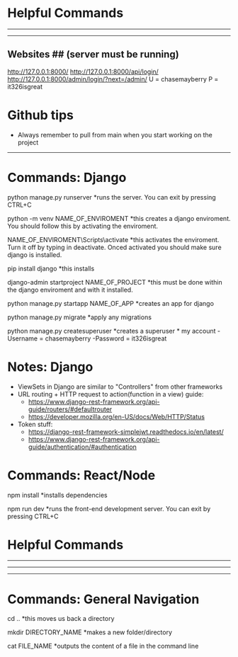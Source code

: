# Helpful Commands
-------------------
-------------------
## Websites ## (server must be running)
http://127.0.0.1:8000/
http://127.0.0.1:8000/api/login/
http://127.0.0.1:8000/admin/login/?next=/admin/ 
    U = chasemayberry
    P = it326isgreat

# Github tips
- Always remember to pull from main when you start working on the project


-------------------
# Commands: Django
python manage.py runserver
    *runs the server. You can exit by pressing CTRL+C 

python -m venv NAME_OF_ENVIROMENT
    *this creates a django enviroment. You should follow this by activating the enviroment.

NAME_OF_ENVIROMENT\Scripts\activate
    *this activates the enviroment. Turn it off by typing in deactivate. Onced activated you should make sure django is installed.

pip install django
    *this installs

django-admin startproject NAME_OF_PROJECT
    *this must be done within the django enviroment and with it installed. 

python manage.py startapp NAME_OF_APP
    *creates an app for django

python manage.py migrate
    *apply any migrations 

python manage.py createsuperuser
    *creates a superuser
    * my account
    -Username = chasemayberry
    -Password = it326isgreat
# Notes: Django
- ViewSets in Django are similar to "Controllers" from other frameworks
- URL routing + HTTP request to action(function in a view) guide:
    - https://www.django-rest-framework.org/api-guide/routers/#defaultrouter
    - https://developer.mozilla.org/en-US/docs/Web/HTTP/Status
- Token stuff: 
    - https://django-rest-framework-simplejwt.readthedocs.io/en/latest/
    - https://www.django-rest-framework.org/api-guide/authentication/#authentication


# Commands: React/Node
npm install
    *installs dependencies

npm run dev
    *runs the front-end development server. You can exit by pressing CTRL+C



# Helpful Commands
-------------------
-------------------
-------------------
# Commands: General Navigation
cd .. 
    *this moves us back a directory

mkdir DIRECTORY_NAME
    *makes a new folder/directory

cat FILE_NAME
    *outputs the content of a file in the command line





